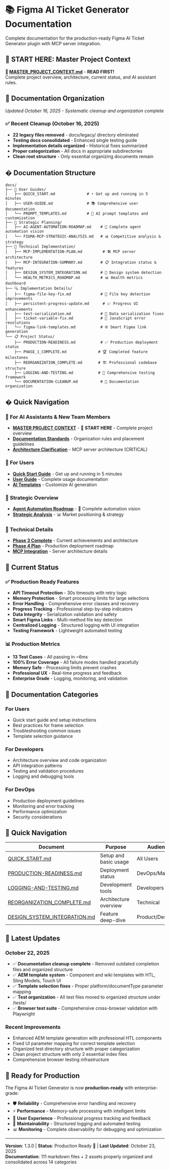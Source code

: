 # 📚 Figma AI Ticket Generator Documentation

Complete documentation for the production-ready Figma AI Ticket Generator plugin with MCP server integration.

## 🧠 **START HERE: Master Project Context**

**🎯 [MASTER_PROJECT_CONTEXT.md](./MASTER_PROJECT_CONTEXT.md)** - **READ FIRST!**  
Complete project overview, architecture, current status, and AI assistant rules.

## 🎯 **Documentation Organization** 
*Updated October 16, 2025 - Systematic cleanup and organization complete*

### ✅ **Recent Cleanup (October 16, 2025)**
- **22 legacy files removed** - docs/legacy/ directory eliminated
- **Testing docs consolidated** - Enhanced single testing guide  
- **Implementation details organized** - Historical fixes summarized
- **Proper categorization** - All docs in appropriate subdirectories
- **Clean root structure** - Only essential organizing documents remain

## � **Documentation Structure**

```
docs/
├── 📖 User Guides/
│   ├── QUICK_START.md              # ⚡ Get up and running in 5 minutes
│   ├── USER-GUIDE.md               # 📚 Comprehensive user documentation  
│   └── PROMPT_TEMPLATES.md         # 🤖 AI prompt templates and customization
├── 🎯 Strategic Planning/
│   ├── AI-AGENT-AUTOMATION-ROADMAP.md    # 🤖 Complete agent automation vision
│   └── FIGMA-MCP-STRATEGIC-ANALYSIS.md   # 📊 Competitive analysis & strategy
├── 🔧 Technical Implementation/
│   ├── MCP-IMPLEMENTATION-PLAN.md         # 🛠️ MCP server architecture
│   ├── MCP-INTEGRATION-SUMMARY.md        # 📋 Integration status & features
│   ├── DESIGN_SYSTEM_INTEGRATION.md      # 🎨 Design system detection
│   └── HEALTH_METRICS_ROADMAP.md         # 📊 Health metrics dashboard
├── 🔍 Implementation Details/
│   ├── figma-file-key-fix.md             # 🔗 File key detection improvements
│   ├── persistent-progress-update.md      # 📈 Progress UI enhancements
│   ├── test-serialization.md             # 🔧 Data serialization fixes
│   ├── ticket-variable-fix.md            # 🐛 JavaScript error resolutions
│   └── figma-link-templates.md           # 🌐 Smart Figma link generation
└── 📋 Project Status/
    ├── PRODUCTION-READINESS.md           # ✅ Production deployment status
    ├── PHASE_1_COMPLETE.md              # 🏆 Completed feature milestones
    ├── REORGANIZATION_COMPLETE.md       # 🏗️ Professional codebase structure
    ├── LOGGING-AND-TESTING.md           # 🧪 Comprehensive testing framework
    └── DOCUMENTATION-CLEANUP.md          # 📁 Documentation organization
```

## � **Quick Navigation**

### **🧠 For AI Assistants & New Team Members**
- **[MASTER PROJECT CONTEXT](./MASTER_PROJECT_CONTEXT.md)** - 🎯 **START HERE** - Complete project overview
- **[Documentation Standards](./DOCUMENTATION_STANDARDS.md)** - Organization rules and placement guidelines
- **[Architecture Clarification](./troubleshooting/ARCHITECTURE_CLARIFICATION.md)** - MCP server architecture (CRITICAL)

### **👤 For Users**
- **[Quick Start Guide](./User%20Guides/QUICK_START.md)** - Get up and running in 5 minutes
- **[User Guide](./User%20Guides/USER-GUIDE.md)** - Complete usage documentation
- **[AI Templates](./User%20Guides/PROMPT_TEMPLATES.md)** - Customize AI generation

### **🎯 Strategic Overview**  
- **[Agent Automation Roadmap](./Strategic%20Planning/AI-AGENT-AUTOMATION-ROADMAP.md)** - 🤖 Complete automation vision
- **[Strategic Analysis](./Strategic%20Planning/FIGMA-MCP-STRATEGIC-ANALYSIS.md)** - 📊 Market positioning & strategy

### **🔧 Technical Details**
- **[Phase 3 Complete](./project-phases/PHASE_3_COMPLETE.md)** - Current achievements and architecture
- **[Phase 4 Plan](./project-phases/PHASE_4_PLAN.md)** - Production deployment roadmap
- **[MCP Integration](./Technical%20Implementation/Figma%20MCP%20Integration/)** - Server architecture details

## 🎯 **Current Status**

### ✅ **Production Ready Features**
- **API Timeout Protection** - 30s timeouts with retry logic
- **Memory Protection** - Smart processing limits for large selections
- **Error Handling** - Comprehensive error classes and recovery
- **Progress Tracking** - Professional step-by-step indicators
- **Data Integrity** - Serialization validation and safety
- **Smart Figma Links** - Multi-method file key detection
- **Centralized Logging** - Structured logging with UI integration
- **Testing Framework** - Lightweight automated testing

### 📊 **Production Metrics**
- **13 Test Cases** - All passing in ~6ms
- **100% Error Coverage** - All failure modes handled gracefully
- **Memory Safe** - Processing limits prevent crashes
- **Professional UX** - Real-time progress and feedback
- **Enterprise Grade** - Logging, monitoring, and validation

## 📖 **Documentation Categories**

### **For Users**
- Quick start guide and setup instructions
- Best practices for frame selection
- Troubleshooting common issues
- Template selection guidance

### **For Developers**
- Architecture overview and code organization
- API integration patterns
- Testing and validation procedures
- Logging and debugging tools

### **For DevOps**
- Production deployment guidelines
- Monitoring and error tracking
- Performance optimization
- Security considerations

## 🔗 **Quick Navigation**

| Document | Purpose | Audience |
|----------|---------|----------|
| [QUICK_START.md](./QUICK_START.md) | Setup and basic usage | All Users |
| [PRODUCTION-READINESS.md](./PRODUCTION-READINESS.md) | Deployment status | DevOps/Managers |
| [LOGGING-AND-TESTING.md](./LOGGING-AND-TESTING.md) | Development tools | Developers |
| [REORGANIZATION_COMPLETE.md](./REORGANIZATION_COMPLETE.md) | Architecture overview | Technical |
| [DESIGN_SYSTEM_INTEGRATION.md](./DESIGN_SYSTEM_INTEGRATION.md) | Feature deep-dive | Product/Design |

## 📝 **Latest Updates**

### **October 22, 2025**
- ✅ **Documentation cleanup complete** - Removed outdated completion files and organized structure
- ✅ **AEM template system** - Component and wiki templates with HTL, Sling Models, Touch UI
- ✅ **Template selection fixes** - Proper platform/documentType parameter mapping
- ✅ **Test organization** - All test files moved to organized structure under /tests/
- ✅ **Browser test suite** - Comprehensive cross-browser validation with Playwright

### **Recent Improvements**
- Enhanced AEM template generation with professional HTL components
- Fixed UI parameter mapping for correct template selection
- Organized test directory structure with proper categorization
- Clean project structure with only 2 essential index files
- Comprehensive browser testing infrastructure

## 🎉 **Ready for Production**

The Figma AI Ticket Generator is now **production-ready** with enterprise-grade:
- 🛡️ **Reliability** - Comprehensive error handling and recovery
- ⚡ **Performance** - Memory-safe processing with intelligent limits
- 🎯 **User Experience** - Professional progress tracking and feedback
- 🔧 **Maintainability** - Structured logging and automated testing
- 📊 **Monitoring** - Complete observability for debugging and optimization

---

**Version**: 1.3.0 | **Status**: Production Ready 🚀 | **Last Updated**: October 23, 2025  
**Documentation**: 111 markdown files + 2 assets properly organized and consolidated across 14 categories